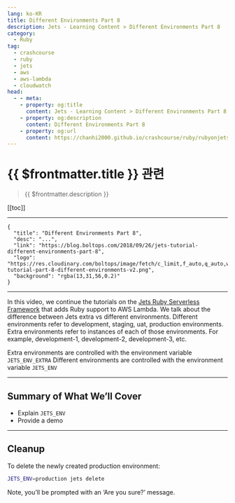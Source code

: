 ```yaml
---
lang: ko-KR
title: Different Environments Part 8
description: Jets - Learning Content > Different Environments Part 8
category:
  - Ruby
tag:
  - crashcourse
  - ruby
  - jets
  - aws
  - aws-lambda
  - cloudwatch
head:
  - - meta:
    - property: og:title
      content: Jets - Learning Content > Different Environments Part 8
    - property: og:description
      content: Different Environments Part 8
    - property: og:url
      content: https://chanhi2000.github.io/crashcourse/ruby/rubyonjets-learning-content/20180926-jets-tutorial-different-environments-part-8.html
---
```


# {{ $frontmatter.title }} 관련

> {{ $frontmatter.description }}

[[toc]]

---

```component VPCard
{
  "title": "Different Environments Part 8",
  "desc": "...",
  "link": "https://blog.boltops.com/2018/09/26/jets-tutorial-different-environments-part-8",
  "logo": "https://res.cloudinary.com/boltops/image/fetch/c_limit,f_auto,q_auto,w_780/https://blog.boltops.com/img/posts/2018/09/jets-tutorial-part-8-different-environments-v2.png",
  "background": "rgba(13,31,56,0.2)"
}
```

---

<VidStack src="youtube/-fiSQ2nBSxw" />

In this video, we continue the tutorials on the [Jets Ruby Serverless Framework](http://rubyonjets.com/) that adds Ruby support to AWS Lambda. We talk about the difference between Jets extra vs different environments. Different environments refer to development, staging, uat, production environments. Extra environments refer to instances of each of those environments. For example, development-1, development-2, development-3, etc.

Extra environments are controlled with the environment variable `JETS_ENV_EXTRA`
Different environments are controlled with the environment variable `JETS_ENV`

---

## Summary of What We’ll Cover

- Explain `JETS_ENV`
- Provide a demo

---

## Cleanup

To delete the newly created production environment:

```sh
JETS_ENV=production jets delete
```

Note, you’ll be prompted with an ‘Are you sure?’ message.
